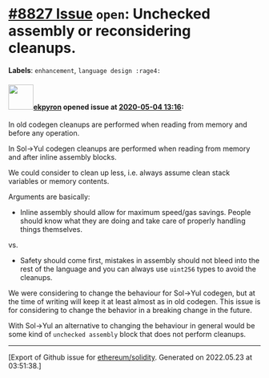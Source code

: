 # [\#8827 Issue](https://github.com/ethereum/solidity/issues/8827) `open`: Unchecked assembly or reconsidering cleanups.
**Labels**: `enhancement`, `language design :rage4:`


#### <img src="https://avatars.githubusercontent.com/u/1347491?v=4" width="50">[ekpyron](https://github.com/ekpyron) opened issue at [2020-05-04 13:16](https://github.com/ethereum/solidity/issues/8827):

In old codegen cleanups are performed when reading from memory and before any operation.

In Sol->Yul codegen cleanups are performed when reading from memory and after inline assembly blocks.

We could consider to clean up less, i.e. always assume clean stack variables or memory contents.

Arguments are basically:
- Inline assembly should allow for maximum speed/gas savings. People should know what they are doing and take care of properly handling things themselves.

vs.
- Safety should come first, mistakes in assembly should not bleed into the rest of the language and you can always use ``uint256`` types to avoid the cleanups.

We were considering to change the behaviour for Sol->Yul codegen, but at the time of writing will keep it at least almost as in old codegen. This issue is for considering to change the behavior in a breaking change in the future.

With Sol->Yul an alternative to changing the behaviour in general would be some kind of ``unchecked assembly`` block that does not perform cleanups.




-------------------------------------------------------------------------------



[Export of Github issue for [ethereum/solidity](https://github.com/ethereum/solidity). Generated on 2022.05.23 at 03:51:38.]
